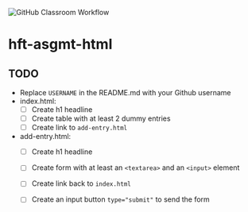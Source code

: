![GitHub Classroom Workflow](https://github.com/hft-stuttgart-ipr/hft-asgmt-html-Arni92x/workflows/GitHub%20Classroom%20Workflow/badge.svg)

# hft-asgmt-html

## TODO
- Replace `USERNAME` in the README.md with your Github username
- index.html:
  - [ ] Create h1 headline
  - [ ] Create table with at least 2 dummy entries
  - [ ] Create link to `add-entry.html`
- add-entry.html:
  - [ ] Create h1 headline
  - [ ] Create form with at least an `<textarea>` and an `<input>` element
  - [ ] Create link back to `index.html`
  - [ ] Create an input button `type="submit"` to send the form

